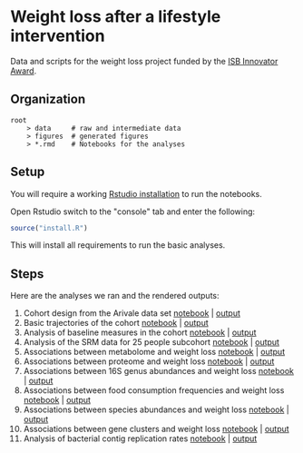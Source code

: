 # Weight loss after a lifestyle intervention

Data and scripts for the weight loss project funded by the [ISB Innovator Award](https://isbscience.org/training/innovator-award-program/).

## Organization

```
root
    > data     # raw and intermediate data
    > figures  # generated figures
    > *.rmd    # Notebooks for the analyses
```

## Setup

You will require a working [Rstudio installation](https://www.rstudio.com/products/rstudio/) to run the notebooks.

Open Rstudio switch to the "console" tab and enter the following:

```r
source("install.R")
```

This will install all requirements to run the basic analyses.

## Steps

Here are the analyses we ran and the rendered outputs:

1. Cohort design from the Arivale data set [notebook](design.rmd) | [output](https://gibbons-lab.github.io/mbtools/design.html)
2. Basic trajectories of the cohort [notebook](cohort.rmd) | [output](https://gibbons-lab.github.io/mbtools/cohort.html)
3. Analysis of baseline measures in the cohort [notebook](baseline_measures.rmd) | [output](https://gibbons-lab.github.io/mbtools/baseline_measures.html)
4. Analysis of the SRM data for 25 people subcohort [notebook](srm.rmd) | [output](https://gibbons-lab.github.io/mbtools/srm.html)
5. Associations between metabolome and weight loss [notebook](metabolome.rmd) | [output](https://gibbons-lab.github.io/mbtools/metabolome.html)
6. Associations between proteome and weight loss [notebook](proteome.rmd) | [output](https://gibbons-lab.github.io/mbtools/proteome.html)
7. Associations between 16S genus abundances and weight loss [notebook](16S.rmd) | [output](https://gibbons-lab.github.io/mbtools/16S.html)
7. Associations between food consumption frequencies and weight loss [notebook](diet.rmd) | [output](https://gibbons-lab.github.io/mbtools/diet.html)
8. Associations between species abundances and weight loss [notebook](species.rmd) | [output](https://gibbons-lab.github.io/mbtools/species.html)
9. Associations between gene clusters and weight loss [notebook](functional.rmd) | [output](https://gibbons-lab.github.io/mbtools/functional.html)
10. Analysis of bacterial contig replication rates [notebook](replication_rates.rmd) | [output](https://gibbons-lab.github.io/mbtools/replication_rates.html)
